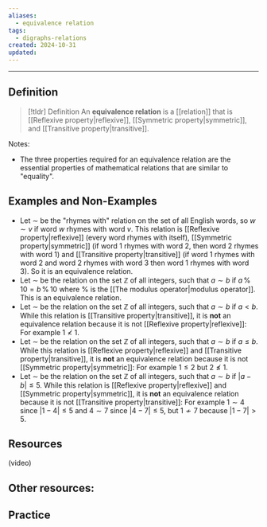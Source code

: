 ```yaml
---
aliases:
  - equivalence relation
tags:
  - digraphs-relations
created: 2024-10-31
updated:
---
```

---
## Definition 

> [!tldr] Definition
> An **equivalence relation** is a [[relation]] that is [[Reflexive property|reflexive]], [[Symmetric property|symmetric]], and [[Transitive property|transitive]]. 

Notes: 
- The three properties required for an equivalence relation are the essential properties of mathematical relations that are similar to "equality". 

## Examples and Non-Examples

- Let $\sim$ be the "rhymes with" relation on the set of all English words, so $w \sim v$ if word $w$ rhymes with word $v$. This relation is [[Reflexive property|reflexive]] (every word rhymes with itself), [[Symmetric property|symmetric]] (if word 1 rhymes with word 2, then word 2 rhymes with word 1) and [[Transitive property|transitive]] (if word 1 rhymes with word 2 and word 2 rhymes with word 3 then word 1 rhymes with word 3). So it is an equivalence relation. 
- Let $\sim$ be the relation on the set $\mathbb{Z}$ of all integers, such that $a \sim b$ if $a \, \% \, 10 = b \, \% \, 10$ where $\%$ is the [[The modulus operator|modulus operator]]. This is an equivalence relation. 
- Let $\sim$ be the relation on the set $\mathbb{Z}$ of all integers, such that $a \sim b$ if $a < b$. While this relation is [[Transitive property|transitive]], it is **not** an equivalence relation because it is not [[Reflexive property|reflexive]]: For example $1 \not < 1$. 
- Let $\sim$ be the relation on the set $\mathbb{Z}$ of all integers, such that $a \sim b$ if $a \leq b$. While this relation is [[Reflexive property|reflexive]] and [[Transitive property|transitive]], it is **not** an equivalence relation because it is not [[Symmetric property|symmetric]]: For example $1 \leq 2$ but $2 \not \leq 1$. 
- Let $\sim$ be the relation on the set $\mathbb{Z}$ of all integers, such that $a \sim b$ if $|a - b| \leq 5$. While this relation is [[Reflexive property|reflexive]] and [[Symmetric property|symmetric]], it is **not** an equivalence relation because it is not [[Transitive property|transitive]]: For example $1 \sim 4$ since $|1-4| \leq 5$ and $4 \sim 7$ since $|4-7| \leq 5$, but $1 \not \sim 7$ because $|1-7| > 5$. 

## Resources 

(video)

Other resources: 
- 

## Practice 
